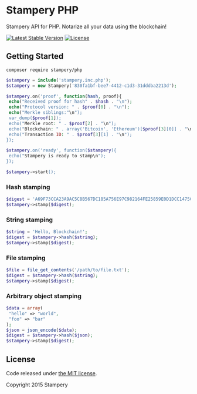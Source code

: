 # Stampery PHP
 Stampery API for PHP. Notarize all your data using the blockchain!

 [![Latest Stable Version](https://poser.pugx.org/stampery/php/v/stable)](https://packagist.org/packages/stampery/php)
 [![License](https://poser.pugx.org/stampery/php/license)](https://packagist.org/packages/stampery/php)

## Getting Started

```
composer require stampery/php
```

```php
$stampery = include('stampery.inc.php');
$stampery = new Stampery('830fa1bf-bee7-4412-c1d3-31dddba2213d');

$stampery.on('proof', function(hash, proof){
 echo("Received proof for hash" . $hash . "\n");
 echo("Protocol version: " . $proof[0] . "\n");
 echo("Merkle siblings:"\n");
 var_dump($proof[1]);
 echo("Merkle root: " . $proof[2] . "\n");
 echo("Blockchain: " . array('Bitcoin', 'Ethereum')[$proof[3][0]] . "\n");
 echo("Transaction ID: " . $proof[3][1] . "\n");
});

$stampery.on('ready', function($stampery){
 echo("Stampery is ready to stamp\n");
});

$stampery->start();
```
### Hash stamping
```php
$digest = 'A69F73CCA23A9AC5C8B567DC185A756E97C982164FE25859E0D1DCC1475C80A615B2123AF1F5F94C11E3E9402C3AC558F500199D95B6D3E301758586281DCD26';
$stampery->stamp($digest);
```
### String stamping
```php
$string = 'Hello, Blockchain!';
$digest = $stampery->hash($string);
$stampery->stamp($digest);
```
### File stamping
```php
$file = file_get_contents('/path/to/file.txt');
$digest = $stampery->hash($string);
$stampery->stamp($digest);
```
### Arbitrary object stamping
```php
$data = array(
 "hello" => "world",
 "foo" => "bar"
);
$json = json_encode($data);
$digest = $stampery->hash($json);
$stampery->stamp($digest);
```
## License

Code released under [the MIT license](https://github.com/stampery/js/blob/master/LICENSE).

Copyright 2015 Stampery
